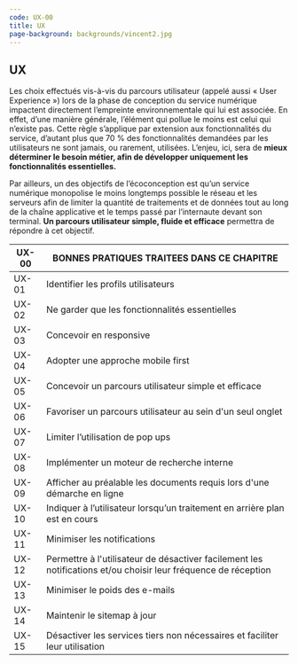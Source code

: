 ```yaml
---
code: UX-00
title: UX
page-background: backgrounds/vincent2.jpg
---
```

## UX

Les choix effectués vis-à-vis du parcours utilisateur (appelé aussi « User Experience ») lors de la phase de conception du service numérique impactent directement l’empreinte environnementale qui lui est associée. En effet, d’une manière générale, l’élément qui pollue le moins est celui qui n’existe pas. Cette règle s’applique par extension aux fonctionnalités du service, d’autant plus que 70 % des fonctionnalités demandées par les utilisateurs ne sont jamais, ou rarement, utilisées. L’enjeu, ici, sera de **mieux déterminer le besoin métier, afin de développer uniquement les fonctionnalités essentielles.**

Par ailleurs, un des objectifs de l’écoconception est qu’un service numérique monopolise le moins longtemps possible le réseau et les serveurs afin de limiter la quantité de traitements et de données tout au long de la chaîne applicative et le temps passé par l’internaute devant son terminal. **Un parcours utilisateur simple, fluide et efficace** permettra de répondre à cet objectif.


| UX-00 | BONNES PRATIQUES TRAITEES DANS CE CHAPITRE                                                                         |
| ----- | ------------------------------------------------------------------------------------------------------------------ |
| UX-01 | Identifier les profils utilisateurs                                                                                |
| UX-02 | Ne garder que les fonctionnalités essentielles                                                                    |
| UX-03 | Concevoir en responsive                                                                                            |
| UX-04 | Adopter une approche mobile first                                                                                  |
| UX-05 | Concevoir un parcours utilisateur simple et efficace                                                               |
| UX-06 | Favoriser un parcours utilisateur au sein d'un seul onglet                                                         |
| UX-07 | Limiter l’utilisation de pop ups                                                                                  |
| UX-08 | Implémenter un moteur de recherche interne                                                                        |
| UX-09 | Afficher au préalable les documents requis lors d'une démarche en ligne                                          |
| UX-10 | Indiquer à l’utilisateur lorsqu’un traitement  en arrière plan est en cours                                    |
| UX-11 | Minimiser les notifications                                                                                        |
| UX-12 | Permettre à l'utilisateur de désactiver facilement les notifications et/ou choisir leur fréquence de réception |
| UX-13 | Minimiser le poids des e-mails                                                                                     |
| UX-14 | Maintenir le sitemap à jour                                                                                       |
| UX-15 | Désactiver les services tiers non nécessaires et faciliter leur utilisation                                      |
